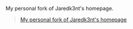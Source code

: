 My personal fork of Jaredk3nt's homepage.
<blockquote class="imgur-embed-pub" lang="en" data-id="a/aVZ9Wux"  ><a href="//imgur.com/a/aVZ9Wux">My personal fork of Jaredk3nt&#39;s homepage</a></blockquote><script async src="//s.imgur.com/min/embed.js" charset="utf-8"></script>
